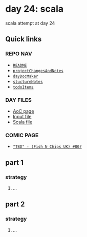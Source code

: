 # day 24: scala
scala attempt at day 24
## Quick links
### REPO NAV
* [`README`](./README.md)
* [`projectChangesAndNotes`](./projectChangesAndNotes.md)
* [`dayDocMaker`](./dayDocMaker.md)
* [`stuctureNotes`](./structureNotes.md)
* [`todoItems`](./todoItems.md)
### DAY FILES
* [AoC page](https://adventofcode.com/2023/day/24)
* [Input file](https://adventofcode.com/2023/day/24/input)
* [Scala file](../../src/main/scala/day24.scala)

### COMIC PAGE
* [`"TBD" - (Fish N Chips UK) #80?`](https://www.webtoons.com/en/creator/69q8f)

## part 1
### strategy
1. ...
## part 2
### strategy
1. ...
